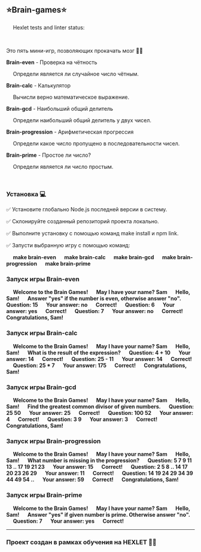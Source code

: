 ## **⭐Brain-games⭐** 

&emsp; Hexlet tests and linter status:

&emsp;

Это пять мини-игр, позволяющих прокачать мозг 🏋️‍♂️

**Brain-even**  - Проверка на чётность

&emsp; Определи является ли случайное число чётным.

**Brain-calc** - Калькулятор

&emsp; Вычисли верно математическое выражение.

**Brain-gcd** - Наибольший общий делитель

&emsp; Определи наибольший общий делитель у двух чисел.

**Brain-progression** - Арифметическая прогрессия

&emsp; Определи какое число пропущено в последовательности чисел.

**Brain-prime** - Простое ли число?

&emsp; Определи является ли число простым.

&emsp;

### **Установка** 💻
✅ Установите глобально Node.js последней версии в систему.

✅ Склонируйте созданный репозиторий проекта локально.

✅ Выполните установку с помощью команд make install и npm link.

✅ Запусти выбранную игру с помощью команд:

&emsp; **make brain-even**
&emsp; **make brain-calc**
&emsp; **make brain-gcd**
&emsp; **make brain-progression**
&emsp; **make brain-prime**

### Запуск игры Brain-even
&emsp; **Welcome to the Brain Games!**
&emsp; **May I have your name? Sam**
&emsp; **Hello, Sam!**
&emsp; **Answer "yes" if the number is even, otherwise answer "no".**
&emsp; **Question: 15**
&emsp; **Your answer: no**
&emsp; **Correct!**
&emsp; **Question: 6**
&emsp; **Your answer: yes**
&emsp; **Correct!**
&emsp; **Question: 7**
&emsp; **Your answer: no**
&emsp; **Correct!**
&emsp; **Congratulations, Sam!**


### Запуск игры Brain-calc
&emsp; **Welcome to the Brain Games!**
&emsp; **May I have your name? Sam**
&emsp; **Hello, Sam!**
&emsp; **What is the result of the expression?**
&emsp; **Question: 4 + 10**
&emsp; **Your answer: 14**
&emsp; **Correct!**
&emsp; **Question: 25 - 11**
&emsp; **Your answer: 14**
&emsp; **Correct!**
&emsp; **Question: 25 * 7**
&emsp; **Your answer: 175**
&emsp; **Correct!**
&emsp; **Congratulations, Sam!**

### Запуск игры Brain-gcd
&emsp; **Welcome to the Brain Games!**
&emsp; **May I have your name? Sam**
&emsp; **Hello, Sam!**
&emsp; **Find the greatest common divisor of given numbers.**
&emsp; **Question: 25 50**
&emsp; **Your answer: 25**
&emsp; **Correct!**
&emsp; **Question: 100 52**
&emsp; **Your answer: 4**
&emsp; **Correct!**
&emsp; **Question: 3 9**
&emsp; **Your answer: 3**
&emsp; **Correct!**
&emsp; **Congratulations, Sam!**

### Запуск игры Brain-progression
&emsp; **Welcome to the Brain Games!**
&emsp; **May I have your name? Sam**
&emsp; **Hello, Sam!**
&emsp; **What number is missing in the progression?**
&emsp; **Question: 5 7 9 11 13 .. 17 19 21 23**
&emsp; **Your answer: 15**
&emsp; **Correct!**
&emsp; **Question: 2 5 8 .. 14 17 20 23 26 29**
&emsp; **Your answer: 11**
&emsp; **Correct!**
&emsp; **Question: 14 19 24 29 34 39 44 49 54 ..**
&emsp; **Your answer: 59**
&emsp; **Correct!**
&emsp; **Congratulations, Sam!**

### Запуск игры Brain-prime
&emsp; **Welcome to the Brain Games!**
&emsp; **May I have your name? Sam**
&emsp; **Hello, Sam!**
&emsp; **Answer "yes" if given number is prime. Otherwise answer "no".**
&emsp; **Question: 7**
&emsp; **Your answer: yes**
&emsp; **Correct!**
&emsp;
_____________
### Проект создан в рамках обучения на HEXLET 👩‍🎓 
